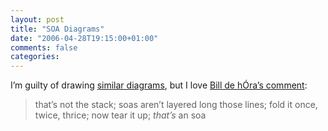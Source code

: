 ```yaml
---
layout: post
title: "SOA Diagrams"
date: "2006-04-28T19:15:00+01:00"
comments: false
categories: 
---
```


<p>I&#8217;m guilty of drawing <a href="http://www-128.ibm.com/developerworks/webservices/library/ws-soa-design1/#figure3">similar diagrams</a>, but I love <a href="http://www.dehora.net/journal/2006/04/links_for_20060428.html">Bill de h&#211;ra&#8217;s comment</a>:</p>

<blockquote>
<p>that&#8217;s not the stack; soas aren&#8217;t layered long those lines; fold it once, twice, thrice; now tear it up; <em>that&#8217;s</em> an soa</p>
</blockquote>


